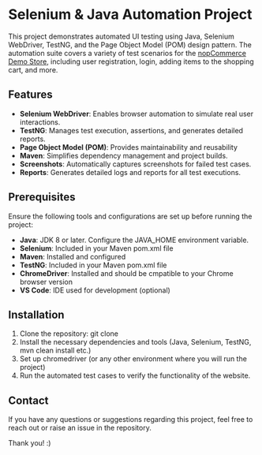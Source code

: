 # Selenium & Java Automation Project

This project demonstrates automated UI testing using Java, Selenium WebDriver, TestNG, and the Page Object Model (POM) design pattern. 
The automation suite covers a variety of test scenarios for the [nopCommerce Demo Store](https://demo.nopcommerce.com/), including user registration, login, adding items to the shopping cart, and more.


## Features

- **Selenium WebDriver**: Enables browser automation to simulate real user interactions.
- **TestNG**: Manages test execution, assertions, and generates detailed reports.
- **Page Object Model (POM)**: Provides maintainability and reusability
- **Maven**: Simplifies dependency management and project builds.
- **Screenshots**: Automatically captures screenshots for failed test cases.
- **Reports**: Generates detailed logs and reports for all test executions.

## Prerequisites

Ensure the following tools and configurations are set up before running the project:

- **Java**: JDK 8 or later. Configure the JAVA_HOME environment variable.
- **Selenium**: Included in your Maven pom.xml file
- **Maven**: Installed and configured
- **TestNG**: Included in your Maven pom.xml file
- **ChromeDriver**: Installed and should be cmpatible to your Chrome browser version
- **VS Code**: IDE used for development (optional)

## Installation

1. Clone the repository: git clone <repository-url>
2. Install the necessary dependencies and tools (Java, Selenium, TestNG, mvn clean install etc.)
3. Set up chromedriver (or any other environment where you will run the project)
4. Run the automated test cases to verify the functionality of the website.


## Contact
If you have any questions or suggestions regarding this project, feel free to reach out or raise an issue in the repository. 

Thank you! :)